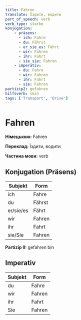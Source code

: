 ```yaml
---
title: Fahren
translate: Їздити, водити
part_of_speech: verb
verb_type: starke
konjugation: 
    - präsens: 
      - ich: Fahre
      - du: Fährst
      - er_sie_es: Fährt
      - wir: Fahren
      - ihr: Fahrt
      - sie_sie: Fahren
    - imperativ: 
      - du: Fahre
      - wir: Fahren
      - ihr: Fahrt
      - sie: Fahren
partizip2: gefahren
hilfsverb: sein
tags: ['Transport', 'Drive']
---
```


# Fahren

**Німецькою:** Fahren

**Переклад:** Їздити, водити

**Частина мови:** verb


## Konjugation (Präsens)
|   Subjekt     |   Form    |
|--------|-------|
| ich    | Fahre |
| du     | Fährst |
| er/sie/es | Fährt |
| wir    | Fahren |
| ihr    | Fahrt |
| sie/Sie| Fahren |


**Partizip II:** gefahren bin

## Imperativ
|   Subjekt     |   Form    |
|--------|-------|
| du     | Fahre |
| wir    | Fahren |
| ihr    | Fahrt |
| Sie| Fahren |

